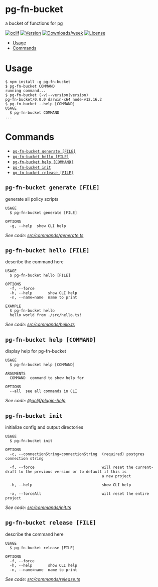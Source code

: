 pg-fn-bucket
============

a bucket of functions for pg

[![oclif](https://img.shields.io/badge/cli-oclif-brightgreen.svg)](https://oclif.io)
[![Version](https://img.shields.io/npm/v/pg-fn-bucket.svg)](https://npmjs.org/package/pg-fn-bucket)
[![Downloads/week](https://img.shields.io/npm/dw/pg-fn-bucket.svg)](https://npmjs.org/package/pg-fn-bucket)
[![License](https://img.shields.io/npm/l/pg-fn-bucket.svg)](https://github.com/stlbucket/pg-fn-bucket/blob/master/package.json)

<!-- toc -->
* [Usage](#usage)
* [Commands](#commands)
<!-- tocstop -->
# Usage
<!-- usage -->
```sh-session
$ npm install -g pg-fn-bucket
$ pg-fn-bucket COMMAND
running command...
$ pg-fn-bucket (-v|--version|version)
pg-fn-bucket/0.0.0 darwin-x64 node-v12.16.2
$ pg-fn-bucket --help [COMMAND]
USAGE
  $ pg-fn-bucket COMMAND
...
```
<!-- usagestop -->
# Commands
<!-- commands -->
* [`pg-fn-bucket generate [FILE]`](#pg-fn-bucket-generate-file)
* [`pg-fn-bucket hello [FILE]`](#pg-fn-bucket-hello-file)
* [`pg-fn-bucket help [COMMAND]`](#pg-fn-bucket-help-command)
* [`pg-fn-bucket init`](#pg-fn-bucket-init)
* [`pg-fn-bucket release [FILE]`](#pg-fn-bucket-release-file)

## `pg-fn-bucket generate [FILE]`

generate all policy scripts

```
USAGE
  $ pg-fn-bucket generate [FILE]

OPTIONS
  -g, --help  show CLI help
```

_See code: [src/commands/generate.ts](https://github.com/stlbucket/pg-fn-bucket/blob/v0.0.0/src/commands/generate.ts)_

## `pg-fn-bucket hello [FILE]`

describe the command here

```
USAGE
  $ pg-fn-bucket hello [FILE]

OPTIONS
  -f, --force
  -h, --help       show CLI help
  -n, --name=name  name to print

EXAMPLE
  $ pg-fn-bucket hello
  hello world from ./src/hello.ts!
```

_See code: [src/commands/hello.ts](https://github.com/stlbucket/pg-fn-bucket/blob/v0.0.0/src/commands/hello.ts)_

## `pg-fn-bucket help [COMMAND]`

display help for pg-fn-bucket

```
USAGE
  $ pg-fn-bucket help [COMMAND]

ARGUMENTS
  COMMAND  command to show help for

OPTIONS
  --all  see all commands in CLI
```

_See code: [@oclif/plugin-help](https://github.com/oclif/plugin-help/blob/v3.2.0/src/commands/help.ts)_

## `pg-fn-bucket init`

initialize config and output directories

```
USAGE
  $ pg-fn-bucket init

OPTIONS
  -c, --connectionString=connectionString  (required) postgres connection string

  -f, --force                              will reset the current-draft to the previous version or to default if this is
                                           a new project

  -h, --help                               show CLI help

  -x, --forceAll                           will reset the entire project
```

_See code: [src/commands/init.ts](https://github.com/stlbucket/pg-fn-bucket/blob/v0.0.0/src/commands/init.ts)_

## `pg-fn-bucket release [FILE]`

describe the command here

```
USAGE
  $ pg-fn-bucket release [FILE]

OPTIONS
  -f, --force
  -h, --help       show CLI help
  -n, --name=name  name to print
```

_See code: [src/commands/release.ts](https://github.com/stlbucket/pg-fn-bucket/blob/v0.0.0/src/commands/release.ts)_
<!-- commandsstop -->
